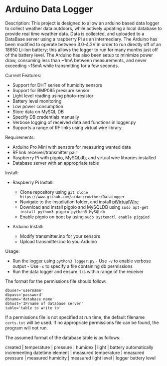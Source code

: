 # Arduino Data Logger

Description:
  This project is designed to allow an arduino based data logger to collect weather data outdoors, while actively updating a local database to provide real time weather data. Data is collected, and uploaded to a DataBase server using a raspberry Pi as an intermediary. The Arduino has been modified to operate between 3.0-4.2V in order to run directly off of an 18650 Li-Ion battery; this allows the logger to run for many months just off of the battery level. The Arduino has also been setup to minimize power draw, consuming less than ~1mA between measurements, and never exceeding ~15mA while transmitting for a few seconds.
  
  Current Features:
  
  - Support for DHT series of humidity sensors
  - Support for BMP085 pressure sensor
  - Light level reading using photo-resistor
  - Battery level monitoring
  - Low power consumption
  - Store data on MySQL DB
  - Specify DB credentials manually
  - Verbose logging of received data and functions in logger.py
  - Supports a range of RF links using virtual wire library
  
  Requirements:
  
  - Arduino Pro Mini with sensors for measuring wanted data
  - RF link receiver/transmitter pair
  - Raspberry Pi with pigpio, MySQLdb, and virtual wire libraries installed
  - Database server with an appropriate table
  
  Install:
  
   - Raspberry Pi Install:
      - Clone repository using `git clone https://www.github.com/aidancrowther/DataLogger`
      - Navigate to the installation folder, and install [piVirtualWire](https://github.com/DzikuVx/piVirtualWire)
      - Download and install pigpio and MySQLDB using `sudo apt-get install python3-pigpio python3-MySQLdb`
      - Enable pigpio on boot by using `sudo systemctl enable pigpiod`

   - Arduino Install:
      - Modify transmitter.ino for your sensors
      - Upload transmitter.ino to you Arduino
      
  Usage:
  
   - Run the logger using `python3 logger.py`
    - Use `-v` to enable verbose output
    - Use `-c` to specify a file containing db permissions
   - Run the data logger and ensure it is within range of the receiver
   
   The format for the permissions file should follow:
   ```
   dbuser='username'
   dbpass='password'
   dbname='database name'
   dbhost='IP/name of database server'
   table='table to write to'
   ```

  If a permissions file is not specified at run time, the default filename `certs.txt` will be used. If no appropriate permissions file can be found, the program will not run.
  
  The assumed format of the database table is as follows:
  
  created | temperature | pressure | humidex | light | battery
  automatically incrementing datetime element | measured temperature | measured pressure | measured humidity | measured light level | logger battery level
